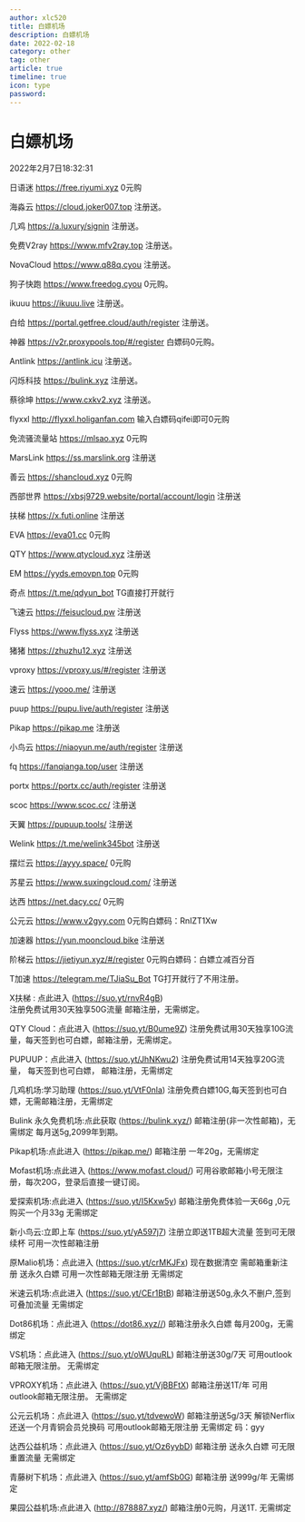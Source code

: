 ```yaml
---
author: xlc520
title: 白嫖机场
description: 白嫖机场
date: 2022-02-18
category: other
tag: other
article: true
timeline: true
icon: type
password: 
---
```


# 白嫖机场

2022年2月7日18:32:31

日语迷 https://free.riyumi.xyz
0元购

海淼云 https://cloud.joker007.top
注册送。

几鸡 https://a.luxury/signin
注册送。

免费V2ray https://www.mfv2ray.top
注册送。

NovaCloud https://www.q88q.cyou
注册送。

狗子快跑 https://www.freedog.cyou
0元购。

ikuuu https://ikuuu.live
注册送。

白给 https://portal.getfree.cloud/auth/register
注册送。

神器 https://v2r.proxypools.top/#/register
白嫖码0元购。

Antlink https://antlink.icu
注册送。

闪烁科技 https://bulink.xyz
注册送。

蔡徐坤 https://www.cxkv2.xyz
注册送。

flyxxl http://flyxxl.holiganfan.com
输入白嫖码qifei即可0元购

免流骚流量站 https://mlsao.xyz
0元购

MarsLink https://ss.marslink.org
注册送

善云 https://shancloud.xyz
0元购

西部世界 https://xbsj9729.website/portal/account/login
注册送

扶梯 https://x.futi.online
注册送

EVA https://eva01.cc
0元购

QTY https://www.qtycloud.xyz
注册送

EM https://yyds.emovpn.top
0元购

奇点 https://t.me/qdyun_bot
TG直接打开就行

飞速云 https://feisucloud.pw
注册送

Flyss https://www.flyss.xyz
注册送

猪猪 https://zhuzhu12.xyz
注册送

vproxy https://vproxy.us/#/register
注册送

速云 https://yooo.me/
注册送

puup  https://pupu.live/auth/register
注册送

Pikap https://pikap.me
注册送

小鸟云 https://niaoyun.me/auth/register
注册送

fq https://fanqianga.top/user
注册送

portx https://portx.cc/auth/register
注册送

scoc https://www.scoc.cc/
注册送

天翼 https://pupuup.tools/
注册送

Welink https://t.me/welink345bot
注册送

摆烂云 https://ayyy.space/
0元购

苏星云 https://www.suxingcloud.com/
注册送

达西 https://net.dacy.cc/
0元购

公元云 https://www.v2gyy.com
0元购白嫖码：RnIZT1Xw

加速器 https://yun.mooncloud.bike
注册送

阶梯云 https://jietiyun.xyz/#/register
0元购白嫖码：白嫖立减百分百

T加速 https://telegram.me/TJiaSu_Bot
TG打开就行了不用注册。




X扶梯 :  点此进入 (https://suo.yt/rnvR4gB)  
注册免费试用30天独享50G流量
邮箱注册，无需绑定。

QTY Cloud：点此进入 (https://suo.yt/B0ume9Z)
注册免费试用30天独享10G流量，每天签到也可白嫖，邮箱注册，无需绑定。

PUPUUP：点此进入 (https://suo.yt/JhNKwu2)
注册免费试用14天独享20G流量，
每天签到也可白嫖，
邮箱注册，无需绑定

几鸡机场:学习助理 (https://suo.yt/VtF0nla)
注册免费白嫖10G,每天签到也可白嫖，无需邮箱注册，无需绑定

Bulink 永久免费机场:点此获取 (https://bulink.xyz/)
邮箱注册(非一次性邮箱)，无需绑定
每月送5g,2099年到期。

Pikap机场:点此进入 (https://pikap.me/)
邮箱注册 一年20g，无需绑定

Mofast机场:点此进入 (https://www.mofast.cloud/)
可用谷歌邮箱小号无限注册，每次20G，登录后直接一键订阅。

爱探索机场:点此进入 (https://suo.yt/I5Kxw5y)
邮箱注册免费体验一天66g ,0元购买一个月33g  无需绑定

新小鸟云:立即上车 (https://suo.yt/yA597j7)
注册立即送1TB超大流量 
签到可无限续杯 
可用一次性邮箱注册

原Malio机场：点此进入 (https://suo.yt/crMKJFx)
现在数据清空 需邮箱重新注册 送永久白嫖 可用一次性邮箱无限注册 无需绑定

米速云机场:点此进入 (https://suo.yt/CEr1BtB)
邮箱注册送50g,永久不删户,签到可叠加流量  无需绑定

Dot86机场：点此进入 (https://dot86.xyz//)
邮箱注册永久白嫖 每月200g，无需绑定

VS机场：点此进入 (https://suo.yt/oWUquRL)
邮箱注册送30g/7天 可用outlook邮箱无限注册。 无需绑定

VPROXY机场：点此进入 (https://suo.yt/VjBBFtX)
邮箱注册送1T/年 可用outlook邮箱无限注册。 无需绑定

公元云机场：点此进入 (https://suo.yt/tdvewoW)
邮箱注册送5g/3天 解锁Nerflix 还送一个月青铜会员兑换码 可用outlook邮箱无限注册 无需绑定  码：gyy

达西公益机场：点此进入 (https://suo.yt/Oz6yybD)
邮箱注册 送永久白嫖 可无限重置流量  无需绑定

青藤树下机场：点此进入 (https://suo.yt/amfSb0G)
邮箱注册 送999g/年  无需绑定

果园公益机场:点此进入 (http://878887.xyz/)
邮箱注册0元购，月送1T. 无需绑定

